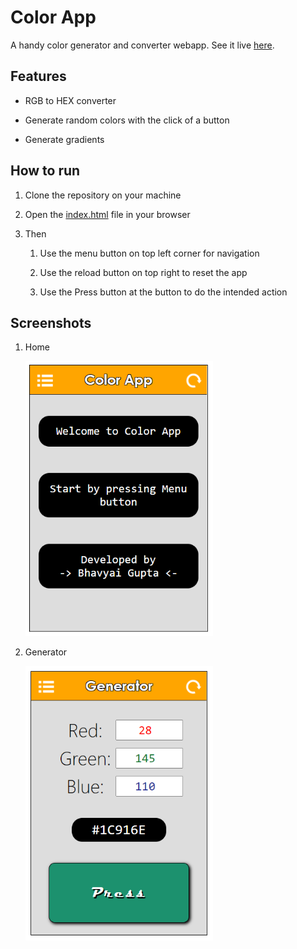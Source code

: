# Color App

A handy color generator and converter webapp. See it live [here](https://zbhavyai.github.io/color-app/).


## Features

+ RGB to HEX converter

+ Generate random colors with the click of a button

+ Generate gradients


## How to run

1. Clone the repository on your machine

2. Open the [index.html](index.html) file in your browser

3. Then

   1. Use the menu button on top left corner for navigation

   1. Use the reload button on top right to reset the app

   1. Use the Press button at the button to do the intended action


## Screenshots

1. Home

   <img src="screenshots/home.png" alt="Home" width="300"/>
   
2. Generator

   <img src="screenshots/generator.png" alt="Generator" width="300"/>
